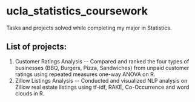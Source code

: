 # ucla_statistics_coursework
Tasks and projects solved while completing my major in Statistics.

## List of projects:

1. Customer Ratings Analysis -- Compared and ranked the four types of businesses (BBQ, Burgers, Pizza, Sandwiches) from unpaid customer ratings using repeated measures one-way ANOVA on R.
2. Zillow Listings Analysis -- Conducted and visualized NLP analysis on Zillow real estate listings using tf-idf, RAKE, Co-Occurrence and word clouds in R. 
